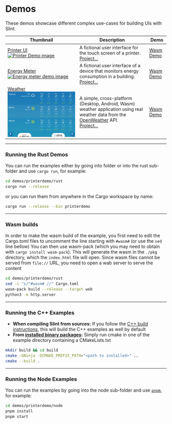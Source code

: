 <!-- Copyright © SixtyFPS GmbH <info@slint.dev> ; SPDX-License-Identifier: MIT -->

# Demos

These demos showcase different complex use-cases for building UIs with Slint.



| Thumbnail  | Description | Demo | 
| --- | --- | --- | 
| [Printer UI ![Printer Demo image](https://github.com/user-attachments/assets/7e7400ad-283a-4404-b04a-8620ba4df452)](./printerdemo) |  A fictional user interface for the touch screen of a printer. <br/> [Project...](./printerdemo) | [Wasm Demo](https://slint.dev/snapshots/master/demos/printerdemo/) |
| [Energy Meter![Energy meter demo image](https://github.com/user-attachments/assets/abfe03e3-ded6-4ddc-82b7-8303ee45515c "Energy meter demo image")](./energy-monitor/) |  A fictional user interface of a device that monitors energy consumption in a building. <br/> [Project...](./energy-monitor) | [Wasm Demo](https://slint.dev/snapshots/master/demos/energy-monitor/) |
| [Weather![Weather demo image](./weather-demo/docs/img/desktop-preview.png "7 GUI's demo image")](./weather-demo/) | A simple, cross-platform (Desktop, Android, Wasm) weather application using real weather data from the [OpenWeather](https://openweathermap.org/) API. <br/> [Project...](./weather-demo/) | [Wasm Demo](https://slint.dev/snapshots/master/demos/weather-demo/) |

---
### Running the Rust Demos

You can run the examples either by going into folder or into the rust sub-folder and use `cargo run`, for example:

```sh
cd demos/printerdemo/rust
cargo run --release
```

or you can run them from anywhere in the Cargo workspace by name:

```sh
cargo run --release --bin printerdemo
```

---
### Wasm builds

In order to make the wasm build of the example, you first need to edit the Cargo.toml
files to uncomment the line starting with `#wasm#` (or use the `sed` line bellow)
You can then use wasm-pack (which you may need to obtain with `cargo install wasm-pack`).
This will generate the wasm in the `./pkg` directory, which the `index.html` file will open.
Since wasm files cannot be served from `file://` URL, you need to open a wab server to serve
the content

```sh
cd demos/printerdemo/rust
sed -i "s/^#wasm# //" Cargo.toml
wasm-pack build --release --target web
python3 -m http.server
```

---
### Running the C++ Examples

* **When compiling Slint from sources:** If you follow the [C++ build instructions](/docs/building.md#c-build), this will build the C++
examples as well by default
* **From [installed binary packages](/api/cpp/README.md#binary-packages):** Simply run cmake in one of the example directory containing a CMakeLists.txt

 ```sh
 mkdir build && cd build
 cmake -GNinja -DCMAKE_PREFIX_PATH="<path to installed>" ..
 cmake --build .
 ```

---
### Running the Node Examples

You can run the examples by going into the node sub-folder and use [`pnpm`](https://pnpm.io), for example:

```sh
cd demos/printerdemo/node
pnpm install
pnpm start
```
